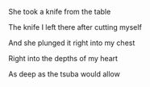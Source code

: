 She took a knife from the table

The knife I left there after cutting myself

And she plunged it right into my chest

Right into the depths of my heart

As deep as the tsuba would allow